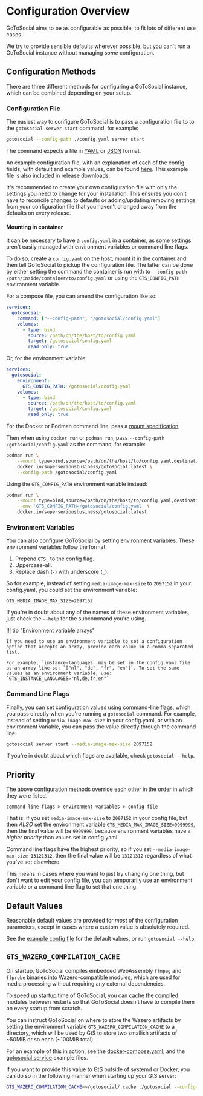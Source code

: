 # Configuration Overview

GoToSocial aims to be as configurable as possible, to fit lots of different use cases.

We try to provide sensible defaults wherever possible, but you can't run a GoToSocial instance without managing *some* configuration.

## Configuration Methods

There are three different methods for configuring a GoToSocial instance, which can be combined depending on your setup.

### Configuration File

The easiest way to configure GoToSocial is to pass a configuration file to to the `gotosocial server start` command, for example:

```bash
gotosocial --config-path ./config.yaml server start
```

The command expects a file in [YAML](https://en.wikipedia.org/wiki/YAML) or [JSON](https://en.wikipedia.org/wiki/JSON) format.

An example configuration file, with an explanation of each of the config fields, with default and example values, can be found [here](https://codeberg.org/superseriousbusiness/gotosocial/src/branch/main/example/config.yaml). This example file is also included in release downloads. 

It's recommended to create your own configuration file with only the settings you need to change for your installation. This ensures you don't have to reconcile changes to defaults or adding/updating/removing settings from your configuration file that you haven't changed away from the defaults on every release.

#### Mounting in container

It can be necessary to have a `config.yaml` in a container, as some settings aren't easily managed with environment variables or command line flags.

To do so, create a `config.yaml` on the host, mount it in the container and then tell GoToSocial to pickup the configuration file. The latter can be done by either setting the command the container is run with to `--config-path /path/inside/container/to/config.yaml` or using the `GTS_CONFIG_PATH` environment variable.

For a compose file, you can amend the configuration like so:

```yaml
services:
  gotosocial:
    command: ["--config-path", "/gotosocial/config.yaml"]
    volumes:
      - type: bind
        source: /path/on/the/host/to/config.yaml
        target: /gotosocial/config.yaml
        read_only: true
```

Or, for the environment variable:

```yaml
services:
  gotosocial:
    environment:
      GTS_CONFIG_PATH: /gotosocial/config.yaml
    volumes:
      - type: bind
        source: /path/on/the/host/to/config.yaml
        target: /gotosocial/config.yaml
        read_only: true
```

For the Docker or Podman command line, pass a [mount specification](https://docs.podman.io/en/latest/markdown/podman-run.1.html#mount-type-type-type-specific-option).

Then when using `docker run` or `podman run`, pass `--config-path /gotosocial/config.yaml` as the command, for example:

```sh
podman run \
    --mount type=bind,source=/path/on/the/host/to/config.yaml,destination=/gotosocial/config.yaml,readonly \
    docker.io/superseriousbusiness/gotosocial:latest \
    --config-path /gotosocial/config.yaml
```

Using the `GTS_CONFIG_PATH` environment variable instead:

```sh
podman run \
    --mount type=bind,source=/path/on/the/host/to/config.yaml,destination=/gotosocial/config.yaml,readonly \
    --env 'GTS_CONFIG_PATH=/gotosocial/config.yaml' \
    docker.io/superseriousbusiness/gotosocial:latest
```

### Environment Variables

You can also configure GoToSocial by setting [environment variables](https://en.wikipedia.org/wiki/Environment_variable). These environment variables follow the format:

1. Prepend `GTS_` to the config flag.
2. Uppercase-all.
3. Replace dash (`-`) with underscore (`_`).

So for example, instead of setting `media-image-max-size` to `2097152` in your config.yaml, you could set the environment variable:

```text
GTS_MEDIA_IMAGE_MAX_SIZE=2097152
```

If you're in doubt about any of the names of these environment variables, just check the `--help` for the subcommand you're using.

!!! tip "Environment variable arrays"
    
    If you need to use an environment variable to set a configuration option that accepts an array, provide each value in a comma-separated list.
    
    For example, `instance-languages` may be set in the config.yaml file as an array like so: `["nl", "de", "fr", "en"]`. To set the same values as an environment variable, use: `GTS_INSTANCE_LANGUAGES="nl,de,fr,en"`

### Command Line Flags

Finally, you can set configuration values using command-line flags, which you pass directly when you're running a `gotosocial` command. For example, instead of setting `media-image-max-size` in your config.yaml, or with an environment variable, you can pass the value directly through the command line:

```bash
gotosocial server start --media-image-max-size 2097152 
```

If you're in doubt about which flags are available, check `gotosocial --help`.

## Priority

The above configuration methods override each other in the order in which they were listed.

```text
command line flags > environment variables > config file
```

That is, if you set `media-image-max-size` to `2097152` in your config file, but then *ALSO* set the environment variable `GTS_MEDIA_MAX_IMAGE_SIZE=9999999`, then the final value will be `9999999`, because environment variables have a *higher priority* than values set in config.yaml.

Command line flags have the highest priority, so if you set `--media-image-max-size 13121312`, then the final value will be `13121312` regardless of what you've set elsewhere.

This means in cases where you want to just try changing one thing, but don't want to edit your config file, you can temporarily use an environment variable or a command line flag to set that one thing.

## Default Values

Reasonable default values are provided for *most* of the configuration parameters, except in cases where a custom value is absolutely required.

See the [example config file](https://codeberg.org/superseriousbusiness/gotosocial/src/branch/main/example/config.yaml) for the default values, or run `gotosocial --help`.

## `GTS_WAZERO_COMPILATION_CACHE`

On startup, GoToSocial compiles embedded WebAssembly `ffmpeg` and `ffprobe` binaries into [Wazero](https://wazero.io/)-compatible modules, which are used for media processing without requiring any external dependencies.

To speed up startup time of GoToSocial, you can cache the compiled modules between restarts so that GoToSocial doesn't have to compile them on every startup from scratch.

You can instruct GoToSocial on where to store the Wazero artifacts by setting the environment variable `GTS_WAZERO_COMPILATION_CACHE` to a directory, which will be used by GtS to store two smallish artifacts of ~50MiB or so each (~100MiB total).

For an example of this in action, see the [docker-compose.yaml](https://raw.githubusercontent.com/superseriousbusiness/gotosocial/main/example/docker-compose/docker-compose.yaml), and the [gotosocial.service](https://raw.githubusercontent.com/superseriousbusiness/gotosocial/main/example/gotosocial.service) example files.

If you want to provide this value to GtS outside of systemd or Docker, you can do so in the following manner when starting up your GtS server:

```bash
GTS_WAZERO_COMPILATION_CACHE=~/gotosocial/.cache ./gotosocial --config-path ./config.yaml server start
```

